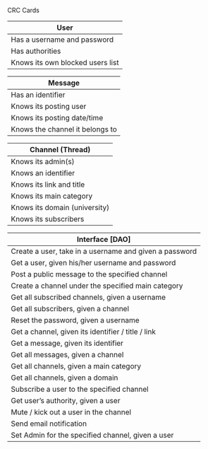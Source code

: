 CRC Cards

| User                            |
| ------------------------------- |
| Has a username and password     |
| Has authorities                 |
| Knows its own blocked users list|

| Message                         |
| ------------------------------- |
| Has an identifier               |
| Knows its posting user          |
| Knows its posting date/time     |
| Knows the channel it belongs to |

| Channel (Thread)              | 
| ----------------------------- | 
| Knows its admin(s)            |
| Knows an identifier           |
| Knows its link and title      |
| Knows its main category       |
| Knows its domain (university) |
| Knows its subscribers         |


| Interface [DAO]               | 
| ------------------------------------------------------- | 
| Create a user, take in a username and given a password  |
| Get a user, given his/her username and password         |
| Post a public message to the specified channel          |
| Create a channel under the specified main category      |
| Get all subscribed channels, given a username           |
| Get all subscribers, given a channel                    |
| Reset the password, given a username                    |
| Get a channel, given its identifier / title / link      |
| Get a message, given its identifier                     |
| Get all messages, given a channel                       |
| Get all channels, given a main category                 |
| Get all channels, given a domain                        |
| Subscribe a user to the specified channel               |
| Get user’s authority, given a user                      |
| Mute / kick out a user in the channel                   |
| Send email notification                                 |
| Set Admin for the specified channel, given a user       |

